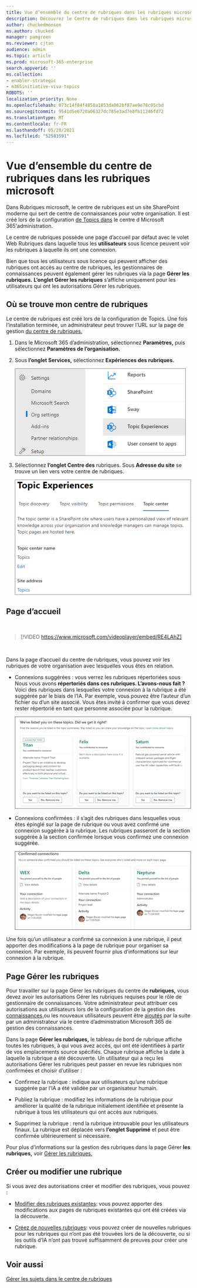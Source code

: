 ```yaml
---
title: Vue d’ensemble du centre de rubriques dans les rubriques microsoft
description: Découvrez le Centre de rubriques dans les rubriques microsoft.
author: chuckedmonson
ms.author: chucked
manager: pamgreen
ms.reviewer: cjtan
audience: admin
ms.topic: article
ms.prod: microsoft-365-enterprise
search.appverid: ''
ms.collection:
- enabler-strategic
- m365initiative-viva-topics
ROBOTS: ''
localization_priority: None
ms.openlocfilehash: 073c14f84f4858a1853da062bf87ae9e78c05cbd
ms.sourcegitcommit: 9541d5e6720a06327dc785e3ad7e8fb11246fd72
ms.translationtype: MT
ms.contentlocale: fr-FR
ms.lasthandoff: 05/20/2021
ms.locfileid: "52583591"
---
```

# <a name="topic-center-overview-in-microsoft-viva-topics"></a>Vue d’ensemble du centre de rubriques dans les rubriques microsoft

Dans Rubriques microsoft, le centre de rubriques est un site SharePoint moderne qui sert de centre de connaissances pour votre organisation. Il est créé lors de la configuration [de Topics dans](set-up-topic-experiences.md) le centre d Microsoft 365'administration.

Le centre de rubriques possède une page d’accueil par défaut avec le volet Web Rubriques dans laquelle tous les **utilisateurs** sous licence peuvent voir les rubriques à laquelle ils ont une connexion. 

Bien que tous les utilisateurs sous licence qui peuvent afficher des rubriques ont accès au centre de rubriques, les gestionnaires de connaissances peuvent également gérer les rubriques via la page **Gérer les rubriques.** **L’onglet Gérer les rubriques** s’affiche uniquement pour les utilisateurs qui ont les autorisations Gérer les rubriques. 

## <a name="where-is-my-topic-center"></a>Où se trouve mon centre de rubriques

Le centre de rubriques est créé lors de la configuration de Topics. Une fois l’installation terminée, un administrateur peut trouver l’URL sur la page de gestion [du centre de rubriques.](./topic-experiences-administration.md#to-access-topics-management-settings)


1. Dans le Microsoft 365 d’administration, sélectionnez **Paramètres,** puis sélectionnez **Paramètres de l’organisation.**
2. Sous **l’onglet Services,** sélectionnez **Expériences des rubriques.**

    ![Connecter personnes à connaître](../media/admin-org-knowledge-options-completed.png) 

3. Sélectionnez **l’onglet Centre des** rubriques. Sous **Adresse du site** se trouve un lien vers votre centre de rubriques.

    ![knowledge-network-settings](../media/knowledge-network-settings-topic-center.png) 



## <a name="home-page"></a>Page d’accueil

</br>

> [!VIDEO https://www.microsoft.com/videoplayer/embed/RE4LAhZ]  

</br>


Dans la page d’accueil du centre de rubriques, vous pouvez voir les rubriques de votre organisation avec lesquelles vous êtes en relation.

- Connexions suggérées : vous verrez les rubriques répertoriées sous Nous vous avons **répertoriés dans ces rubriques. L’avons-nous fait ?** Voici des rubriques dans lesquelles votre connexion à la rubrique a été suggérée par le biais de l’IA. Par exemple, vous pouvez être l’auteur d’un fichier ou d’un site associé. Vous êtes invité à confirmer que vous devez rester répertorié en tant que personne associée pour la rubrique.

   ![Connexions suggérées](../media/knowledge-management/my-topics.png) 
 
- Connexions confirmées : il s’agit des rubriques dans lesquelles vous êtes épinglé sur la page de rubrique ou vous avez confirmé une connexion suggérée à la rubrique. Les rubriques passeront de la section suggérée à la section confirmée lorsque vous confirmez une connexion suggérée.
 
   ![Rubriques confirmées.](../media/knowledge-management/my-topics-confirmed.png) 

Une fois qu’un utilisateur a confirmé sa connexion à une rubrique, il peut apporter des modifications à la page de rubrique pour organiser sa connexion. Par exemple, ils peuvent fournir plus d’informations sur leur connexion à la rubrique.


## <a name="manage-topics-page"></a>Page Gérer les rubriques

Pour travailler sur la page Gérer les rubriques du centre de **rubriques,** vous devez avoir les autorisations Gérer les rubriques requises pour le rôle de gestionnaire de connaissances. Votre administrateur peut attribuer ces autorisations aux utilisateurs lors de la configuration de la gestion des [connaissances,](set-up-topic-experiences.md)ou les nouveaux utilisateurs peuvent être [ajoutés](topic-experiences-knowledge-rules.md) par la suite par un administrateur via le centre d’administration Microsoft 365 de gestion des connaissances.

Dans la page **Gérer les rubriques,** le tableau de bord de rubrique affiche toutes les rubriques, à qui vous avez accès, qui ont été identifiées à partir de vos emplacements source spécifiés. Chaque rubrique affiche la date à laquelle la rubrique a été découverte. Un utilisateur qui a reçu les autorisations Gérer les rubriques peut passer en revue les rubriques non confirmées et choisir d’utiliser :

- Confirmez la rubrique : indique aux utilisateurs qu’une rubrique suggérée par l’IA a été validée par un organisateur humain.

- Publiez la rubrique : modifiez les informations de la rubrique pour améliorer la qualité de la rubrique initialement identifiée et présente la rubrique à tous les utilisateurs qui ont accès aux rubriques.
 
- Supprimez la rubrique : rend la rubrique introuvable pour les utilisateurs finaux. La rubrique est déplacée vers **l’onglet Supprimé** et peut être confirmée ultérieurement si nécessaire. 

Pour plus d’informations sur la gestion des rubriques dans la page Gérer **les rubriques,** voir [Gérer les rubriques.](manage-topics.md)

## <a name="create-or-edit-a-topic"></a>Créer ou modifier une rubrique

Si vous avez des autorisations créer et modifier des rubriques, vous pouvez :

- [Modifier des rubriques existantes](edit-a-topic.md): vous pouvez apporter des modifications aux pages de rubriques existantes qui ont été créées via la découverte.

- [Créez de nouvelles rubriques](create-a-topic.md): vous pouvez créer de nouvelles rubriques pour les rubriques qui n’ont pas été trouvées lors de la découverte, ou si les outils d’IA n’ont pas trouvé suffisamment de preuves pour créer une rubrique.


## <a name="see-also"></a>Voir aussi

[Gérer les sujets dans le centre de rubriques](manage-topics.md)

